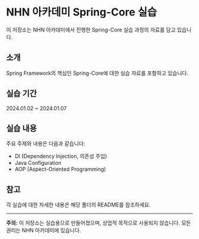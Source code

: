 # NHN 아카데미 Spring-Core 실습

이 저장소는 NHN 아카데미에서 진행한 Spring-Core 실습 과정의 자료를 담고 있습니다.

## 소개

Spring Framework의 핵심인 Spring-Core에 대한 실습 자료를 포함하고 있습니다.

## 실습 기간
2024.01.02 ~ 2024.01.07

## 실습 내용

주요 주제와 내용은 다음과 같습니다:

- DI (Dependency Injection, 의존성 주입)
- Java Configuration
- AOP (Aspect-Oriented Programming)

## 참고

각 실습에 대한 자세한 내용은 해당 폴더의 README를 참조하세요.

---

**주의:** 이 저장소는 실습용으로 만들어졌으며, 상업적 목적으로 사용되지 않습니다. 모든 권리는 NHN 아카데미에 있습니다.